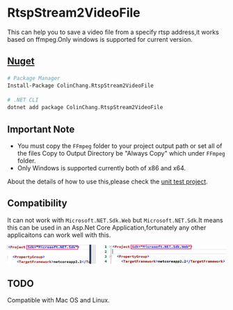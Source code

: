 # RtspStream2VideoFile

This can help you to save a video file from a specify rtsp address,it works based on ffmpeg.Only windows is supported for current version.

## [Nuget](https://www.nuget.org/packages/ColinChang.RtspStream2VideoFile/)
```sh
# Package Manager
Install-Package ColinChang.RtspStream2VideoFile

# .NET CLI
dotnet add package ColinChang.RtspStream2VideoFile
```

## Important Note
* You must copy the `FFmpeg` folder to your project output path or set all of the files Copy to Output Directory be "Always Copy" which under `FFmpeg` folder.
* Only Windows is supported currently both of x86 and x64.

About the details of how to use this,please check the [unit test project](https://github.com/colin-chang/RtspStream2VideoFile/tree/master/ColinChang.RtspStream2VideoFile.Test).

## Compatibility
It can not work with `Microsoft.NET.Sdk.Web` but `Microsoft.NET.Sdk`.It means this can be used in an Asp.Net Core Application,fortunately any other applicaitons can work well with this.

![compatibility](compatibility.jpg)

## TODO
Compatible with Mac OS and Linux.
